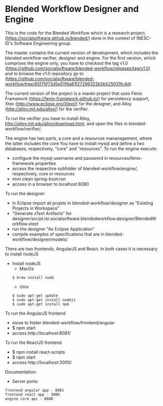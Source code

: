 # Blended Workflow Designer and Engine

This is the code for the Blended Workflow which is a research project, (https://socialsoftware.github.io/blended/) done in the context of INESC-ID's Software Engineering group.

The master contains the current version of development, which includes the blended workflow  verifier, designer and engine. For the first version, which comprises the engine only, you have to checkout the tag v1.0 (https://github.com/socialsoftware/blended-workflow/releases/tag/v1.0) and to browse the v1.0 repository go to (https://github.com/socialsoftware/blended-workflow/tree/65f75f73d5e51f8a81f27296322b5b525031fc4d).

The current version of the project is a maven project that uses Fénix Framework (https://fenix-framework.github.io/) for persistency support, Xtex (http://www.eclipse.org/Xtext/) for the designer, and Alloy (http://alloy.mit.edu/alloy/) for the verifier.

To run the verifier you have to install Alloy, http://alloy.mit.edu/alloy/download.html, and open the files in blended-workflow/verifier/.

The engine has two parts, a core and a resources mananagement, where the latter includes the core You have to install mysql and define a two databases, respectively, "core" and "resources".
To run the engine execute: 
- configure the mysql username and password in resources/fenix-framework.properties
- access the respective subfolder of blended-workflow/engine/, respectively, core or resources
- mvn clean spring-boot:run
- access in a browser to localhost:8080

To run the designer:
- in Eclipse import all projets in blended-workflow/designer as "Existing Projects in Workspace"
- "Generate xText Artifacts" for designer/src/pt.ist.socialsoftware.blendedworkflow.designer/BlendedWorkflow.xtext
- run the designer "As Eclipse Application"
- compile examples of specifications that are in blended-workflow/designer/models/

There are two frontends, AngularJS and React. In both cases it is necessary to install nodeJS
- Install nodeJS
	- MacOs
	```
	$ brew install node
	```
	- Unix
	```
	$ sudo apt-get update
	$ sudo apt-get install nodejs
	$ sudo apt-get install npm
	```

To run the AngularJS frontend
- move to folder blended-workflow/frontend/angular
- $ npm start
- access http://localhost:8081/

To run the ReactJS frontend
- $ npm install react-scripts
- $ npm start
- access http://localhost:3000/

Documentation:
- Server ports:
```
frontend angular app - 8081
frontend react app - 3000
engine core api - 8080
```
